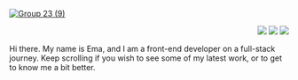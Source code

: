 [![Group 23 (9)](https://user-images.githubusercontent.com/98010825/170788014-2b984d00-d2f6-40ba-aa10-b7b64e528a5b.svg)](https://rosoema.com/)


<p align="right">
    <a target="_blank" href="https://www.linkedin.com/in/rosoema/" ><img src="https://img.shields.io/badge/LinkedIn-0077B5?style=flat-for-the-badge&logo=linkedin&logoColor=white&link=https://www.linkedin.com/in/rosoema/"/></a>
    <a target="_blank" href="mailto:roso.emawd@gmail.com"><img src="https://img.shields.io/badge/Gmail-D14836?style=flat-for-the-badge&logo=gmail&logoColor=white&link=mailto:roso.emawd@gmail.com"/></a>
    <a target="_blank" href="https://twitter.com/ffc0cbDeficient" ><img src="https://img.shields.io/badge/Twitter-1DA1F2?style=flat-for-the-badge&logo=twitter&logoColor=white"/></a>
</p>

<p>Hi there. My name is Ema, and I am a front-end developer on a full-stack journey. Keep scrolling if you wish to see some of my latest work, or to get to know me a bit better.</p>


